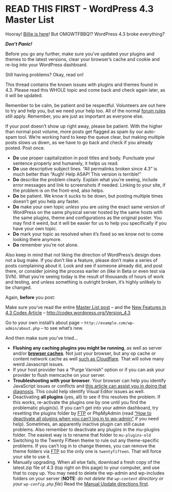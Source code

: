 # READ THIS FIRST - WordPress 4.3 Master List

Hooray! [Billie is here](https://wordpress.tv/2015/08/18/billie/)! But OMGWTFBBQ!? WordPress 4.3 broke everything?

_**Don’t Panic!**_

Before you go any further, make sure you’ve updated your plugins and themes to the latest versions, clear your browser’s cache and cookie and re-log into your WordPress dashboard.

Still having problems? Okay, read on!

This thread contains the known issues with plugins and themes found in 4.3. Please read this WHOLE topic and come back and check again later, as it will be updated.

Remember to be calm, be patient and be respectful. Volunteers are out here to try and help you, but we need your help too. All of the normal [forum rules](http://codex.wordpress.org/Forum_Welcome) still apply. Remember, you are just as important as everyone else.

If your post doesn’t show up right away, please be patient. With the higher than normal post volume, more posts get flagged as spam by our auto-spam tool. We’re working hard to keep the queue clear, but making multiple posts slows us down, as we have to go back and check if you already posted. Post once.

- **Do** use proper capitalization in post titles and body. Punctuate your sentence properly and humanely, it helps us read.
- **Do** use descriptive subject lines. “All permalinks broken since 4.3” is much better than “Augh! Help ASAP! This version is terrible!”
- **Do** describe the problem clearly. Explain what you’re seeing, include error messages and link to screenshots if needed. Linking to your site, if the problem is on the front-end, also helps.
- **Do** be patient. We know it sucks to be down, but posting multiple times doesn’t get you help any faster.
- **Do** make your own topic _unless_ you are using the exact same version of WordPress on the same physical server hosted by the same hosts with the same plugins, theme and configurations as the original poster. You may find it weird, but it will be easier for us to help you specifically if you have your own topic.
- **Do** mark your topic as resolved when it’s fixed so we know not to come looking there anymore.
- **Do** remember you’re not alone.

Also keep in mind that not liking the direction of WordPress’s design does not a bug make. If you don’t like a feature, please don’t make a series of posts complaining about it. Look and see if someone already did, and post there, or consider joining the process earlier on (like in Beta or even test via SVN). What you’re seeing today is the result of thousands of hours of work and testing, and unless something is outright broken, it’s highly unlikely to be changed.

Again, **before** you post:

Make sure you’ve read the entire [Master List post](https://wordpress.org/support/topic/read-this-first-%E2%80%93-wordpress-43-master-list) – and the [New Features in 4.3 Codex Article](http://codex.wordpress.org/Version_4.3#What.27s_New) – http://codex.wordpress.org/Version_4.3

Go to your own install’s about page – `http://example.com/wp-admin/about.php` – to see what’s new.

And then make sure you’ve tried…

- **Flushing any caching plugins you might be running**, as well as server and/or **[browser caches](http://www.refreshyourcache.com/)**. Not just your browser, but any op cache or content network cache as well [such as Cloudflare](https://support.cloudflare.com/hc/en-us/articles/200169246-How-do-I-purge-my-cache-). That will solve many weird Javascript issues.
- If your host provider has a “Purge Varnish” option or if you can ask your provider to flush memcache on your server.
- **Troubleshooting with your browser**. Your browser can help you identify JavaScript issues or conflicts and [this article can assist you in doing that diagnosis](http://codex.wordpress.org/Using_Your_Browser_to_Diagnose_JavaScript_Errors). This could help identify Visual Editor issues as well.
- Deactivating **all plugins** (yes, all) to see if this resolves the problem. If this works, re-activate the plugins one by one until you find the problematic plugin(s). If you can’t get into your admin dashboard, try resetting the plugins folder by [FTP](http://codex.wordpress.org/FTP_Clients) or PhpMyAdmin (read [“How to deactivate all plugins when you can’t log in to wp-admin”](http://codex.wordpress.org/FAQ_Troubleshooting#How_to_deactivate_all_plugins_when_not_able_to_access_the_administrative_menus.3F) if you need help). Sometimes, an apparently inactive plugin can still cause problems. Also remember to deactivate any plugins in the mu-plugins folder. The easiest way is to rename that folder to `mu-plugins-old`
- Switching to the Twenty Fifteen theme to rule out any theme-specific problems. If you can’t log in to change themes, you can remove the theme folders via [FTP](http://codex.wordpress.org/FTP_Clients) so the only one is `twentyfifteen`. That will force your site to use it.
- Manually upgrading. When all else fails, download a fresh copy of the latest.zip file of 4.3 (top right on this page) to your computer, and use that to copy up. You may need to delete the wp-admin and wp-includes folders on your server (**NOTE**: _do not delete the `wp-content` directory or your `wp-config.php` file_) Read the [Manual Update directions first](http://codex.wordpress.org/Updating_WordPress#Manual_Update).